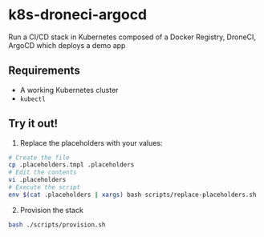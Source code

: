# k8s-droneci-argocd
Run a CI/CD stack in Kubernetes composed of a Docker Registry, DroneCI, ArgoCD which deploys a demo app

## Requirements

- A working Kubernetes cluster
- `kubectl`

## Try it out!

1. Replace the placeholders with your values:

```bash
# Create the file
cp .placeholders.tmpl .placeholders
# Edit the contents
vi .placeholders
# Execute the script
env $(cat .placeholders | xargs) bash scripts/replace-placeholders.sh
```

2. Provision the stack

```bash
bash ./scripts/provision.sh
```